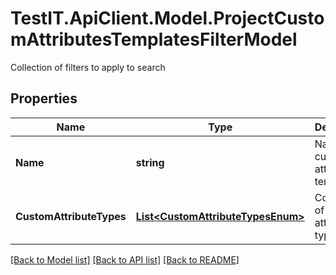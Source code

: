 # TestIT.ApiClient.Model.ProjectCustomAttributesTemplatesFilterModel
Collection of filters to apply to search

## Properties

Name | Type | Description | Notes
------------ | ------------- | ------------- | -------------
**Name** | **string** | Name of custom attribute template | [optional] 
**CustomAttributeTypes** | [**List&lt;CustomAttributeTypesEnum&gt;**](CustomAttributeTypesEnum.md) | Collection of custom attributes types | [optional] 

[[Back to Model list]](../README.md#documentation-for-models) [[Back to API list]](../README.md#documentation-for-api-endpoints) [[Back to README]](../README.md)

